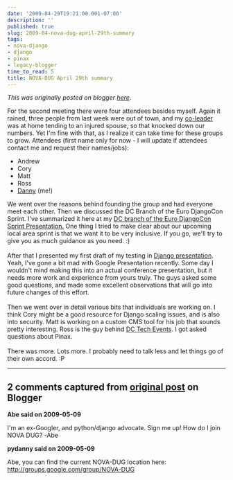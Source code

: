 ```yaml
---
date: '2009-04-29T19:21:00.001-07:00'
description: ''
published: true
slug: 2009-04-nova-dug-april-29th-summary
tags:
- nova-django
- django
- pinax
- legacy-blogger
time_to_read: 5
title: NOVA-DUG April 29th summary
---
```


*This was originally posted on blogger [here](https://pydanny.blogspot.com/2009/04/nova-dug-april-29th-summary.html)*.

For the second meeting there were four attendees besides myself. Again it rained, three people from last week were out of town, and my <a href="http://elephantangelchild.blogspot.com/">co-leader</a> was at home tending to an injured spouse, so that knocked down our numbers. Yet I'm fine with that, as I realize it can take time for these groups to grow. Attendees (first name only for now - I will update if attendees contact me and request their names/jobs):<br /><ul><li>Andrew<br /></li><li>Cory<br /></li><li>Matt<br /></li><li>Ross</li><li><a href="http://pydanny.blogspot.com/">Danny</a> (me!)</li></ul>We went over the reasons behind founding the group and had everyone meet each other. Then we discussed the DC Branch of the Euro DjangoCon Sprint.  I've summarized it here at my <a href="http://docs.google.com/Presentation?id=d729bcq_84hjp3bxdz">DC branch of the Euro DjangoCon Sprint Presentation.</a> One thing I tried to make clear about our upcoming local area sprint is that we want it to be very inclusive. If you go, we'll try to give you as much guidance as you need. :)<br /><br />After that I presented my first draft of my testing in <a href="http://docs.google.com/Presentation?id=d729bcq_78dv4r7khc">Django presentation</a>. Yeah, I've gone a bit mad with Google Presentation recently.  Some day I wouldn't mind making this into an actual conference presentation, but it needs more work and experience from yours truly. The guys asked some good questions, and made some excellent observations that will go into future changes of this effort.<br /><br />Then we went over in detail various bits that individuals are working on. I think Cory might be a good resource for Django scaling issues, and is also into security. Matt is working on a custom CMS tool for his job that sounds pretty interesting. Ross is the guy behind <a href="http://www.dctechevents.com/">DC Tech Events</a>. I got asked questions about Pinax.<br /><br />There was more. Lots more. I probably need to talk less and let things go of their own accord. :P

---

## 2 comments captured from [original post](https://pydanny.blogspot.com/2009/04/nova-dug-april-29th-summary.html) on Blogger

**Abe said on 2009-05-09**

I'm an ex-Googler, and python/django advocate.  Sign me up!  How do I join NOVA DUG? -Abe

**pydanny said on 2009-05-09**

Abe, you can find the current NOVA-DUG location here: http://groups.google.com/group/NOVA-DUG


